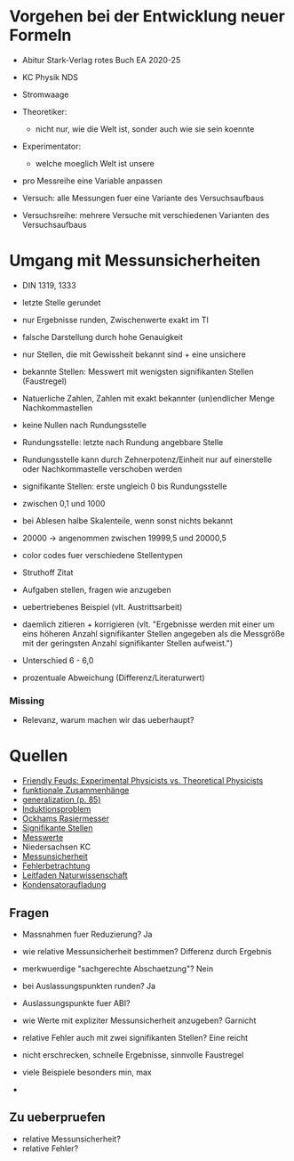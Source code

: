 # Vorgehen bei der Entwicklung neuer Formeln
- Abitur Stark-Verlag rotes Buch EA 2020-25
- KC Physik NDS
- Stromwaage

- Theoretiker:
    - nicht nur, wie die Welt ist, sonder auch wie sie sein koennte
- Experimentator:
    - welche moeglich Welt ist unsere
- pro Messreihe eine Variable anpassen
- Versuch: alle Messungen fuer eine Variante des Versuchsaufbaus
- Versuchsreihe: mehrere Versuche mit verschiedenen Varianten des Versuchsaufbaus

# Umgang mit Messunsicherheiten
- DIN 1319, 1333
- letzte Stelle gerundet
- nur Ergebnisse runden, Zwischenwerte exakt im TI
- falsche Darstellung durch hohe Genauigkeit
- nur Stellen, die mit Gewissheit bekannt sind + eine unsichere
- bekannte Stellen: Messwert mit wenigsten signifikanten Stellen (Faustregel)
- Natuerliche Zahlen, Zahlen mit exakt bekannter (un)endlicher Menge Nachkommastellen
- keine Nullen nach Rundungsstelle
- Rundungsstelle: letzte nach Rundung angebbare Stelle
- Rundungsstelle kann durch Zehnerpotenz/Einheit nur auf einerstelle oder Nachkommastelle verschoben werden
- signifikante Stellen: erste ungleich 0 bis Rundungsstelle
- zwischen 0,1 und 1000
- bei Ablesen halbe Skalenteile, wenn sonst nichts bekannt
- 20000 -> angenommen zwischen 19999,5 und 20000,5

- color codes fuer verschiedene Stellentypen
- Struthoff Zitat
- Aufgaben stellen, fragen wie anzugeben
- uebertriebenes Beispiel (vlt. Austrittsarbeit)
- daemlich zitieren + korrigieren (vlt. "Ergebnisse werden mit einer um eins höheren Anzahl signifikanter Stellen angegeben als die Messgröße mit der geringsten Anzahl signifikanter Stellen aufweist.")
- Unterschied 6 - 6,0
- prozentuale Abweichung (Differenz/Literaturwert)

### Missing
- Relevanz, warum machen wir das ueberhaupt?

# Quellen
- [Friendly Feuds: Experimental Physicists vs. Theoretical Physicists](https://youtu.be/IET9VX_Ufrc)
- [funktionale Zusammenhänge](https://www.ulfkonrad.de/toolbox/funktionale-zh)
- [generalization (p. 85)](http://static.latexstudio.net/article/2018/0912/neuralnetworksanddeeplearning.pdf)
- [Induktionsproblem](https://de.wikipedia.org/wiki/Induktionsproblem)
- [Ockhams Rasiermesser](https://de.wikipedia.org/wiki/Ockhams_Rasiermesser)
- [Signifikante Stellen](https://de.wikipedia.org/wiki/Signifikante_Stellen)
- [Messwerte](https://de.wikipedia.org/wiki/Messwert)
- Niedersachsen KC
- [Messunsicherheit](https://de.wikipedia.org/wiki/Messunsicherheit)
- [Fehlerbetrachtung](https://www.lernhelfer.de/schuelerlexikon/physik/artikel/fehlerbetrachtungen)
- [Leitfaden Naturwissenschaft](https://www.ib-klotsche.de/wp-content/uploads/2019/05/LeitfadenNaturwissenschaft-190531.pdf)
- [Kondensatoraufladung](https://www.physik.gym-wst.de/de/qphase/ea/elektrischesfeld/05.aufentladungpk)

## Fragen
- Massnahmen fuer Reduzierung? Ja
- wie relative Messunsicherheit bestimmen? Differenz durch Ergebnis
- merkwuerdige "sachgerechte Abschaetzung"? Nein
- bei Auslassungspunkten runden? Ja
- Auslassungspunkte fuer ABI?
- wie Werte mit expliziter Messunsicherheit anzugeben? Garnicht
- relative Fehler auch mit zwei signifikanten Stellen? Eine reicht

- nicht erschrecken, schnelle Ergebnisse, sinnvolle Faustregel
- viele Beispiele besonders min, max
- 

## Zu ueberpruefen
- relative Messunsicherheit?
- relative Fehler?
